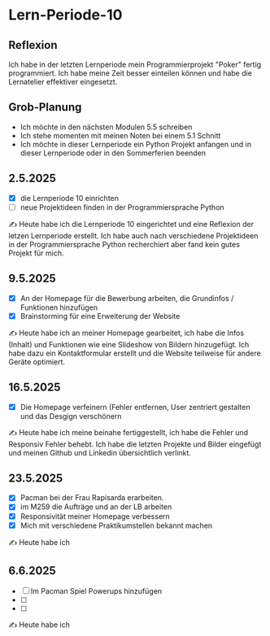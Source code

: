 # Lern-Periode-10

Reflexion
--
Ich habe in der letzten Lernperiode mein Programmierprojekt "Poker" fertig programmiert. Ich habe meine Zeit besser einteilen können und habe die Lernatelier effektiver eingesetzt. 

Grob-Planung
--
- Ich möchte in den nächsten Modulen 5.5 schreiben
- Ich stehe momenten mit meinen Noten bei einem 5.1 Schnitt
- Ich möchte in dieser Lernperiode ein Python Projekt anfangen und in dieser Lernperiode oder in den Sommerferien beenden


## 2.5.2025

- [x] die Lernperiode 10 einrichten
- [ ] neue Projektideen finden in der Programmiersprache Python

✍️ Heute habe ich die Lernperiode 10 eingerichtet und eine Reflexion der letzen Lernperiode erstellt. Ich habe auch nach verschiedene Projektideen in der Programmiersprache Python recherchiert aber fand kein gutes Projekt für mich.



## 9.5.2025

- [x] An der Homepage für die Bewerbung arbeiten, die Grundinfos / Funktionen hinzufügen
- [x] Brainstorming für eine Erweiterung der Website 

✍️ Heute habe ich an meiner Homepage gearbeitet, ich habe die Infos (Inhalt) und Funktionen wie eine Slideshow von Bildern hinzugefügt. Ich habe dazu ein Kontaktformular erstellt und die Website teilweise für andere Geräte optimiert. 



## 16.5.2025

- [x] Die Homepage verfeinern (Fehler entfernen, User zentriert gestalten und das Desgign verschönern

✍️ Heute habe ich meine beinahe fertiggestellt, ich habe die Fehler und Responsiv Fehler behebt. Ich habe die letzten Projekte und Bilder eingefügt und meinen Github und Linkedin übersichtlich verlinkt.


## 23.5.2025

- [x] Pacman bei der Frau Rapisarda erarbeiten.
- [x] im M259 die Aufträge und an der LB arbeiten
- [x] Responsivität meiner Homepage verbessern
- [x] Mich mit verschiedene Praktikumstellen bekannt machen

✍️ Heute habe ich

## 6.6.2025

- [ ] Im Pacman Spiel Powerups hinzufügen
- [ ]
- [ ]

✍️ Heute habe ich

